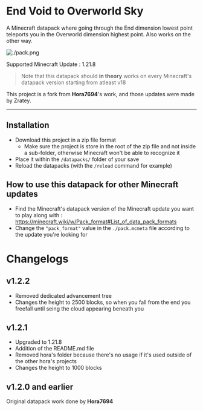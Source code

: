 # End Void to Overworld Sky
A Minecraft datapack where going through the End dimension lowest point teleports you in the Overworld dimension highest point. Also works on the other way.

![./pack.png](./pack.png)

Supported Minecraft Update : 1.21.8
> Note that this datapack should **in theory** works on every Minecraft's datapack version starting from atleast v18

This project is a fork from **Hora7694**'s work, and those updates were made by Zratey.

---
## Installation
- Download this project in a zip file format
  - Make sure the project is store in the root of the zip file and not inside a sub-folder, otherwise Minecraft won't be able to recognize it
- Place it within the `/datapacks/` folder of your save
- Reload the datapacks (with the `/reload` command for example)
## How to use this datapack for other Minecraft updates
- Find the Minecraft's datapack version of the Minecraft update you want to play along with : https://minecraft.wiki/w/Pack_format#List_of_data_pack_formats
- Change the `"pack_format"` value in the `./pack.mcmeta` file according to the update you're looking for
# Changelogs
## v1.2.2
- Removed dedicated advancement tree 
- Changes the height to 2500 blocks, so when you fall from the end you freefall until seing the cloud appearing beneath you
## v1.2.1
- Upgraded to 1.21.8
- Addition of the README.md file
- Removed hora's folder because there's no usage if it's used outside of the other hora's projects
- Changes the height to 1000 blocks
## v1.2.0 and earlier
Original datapack work done by **Hora7694**